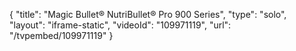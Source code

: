 {
    "title": "Magic Bullet&reg; NutriBullet&reg; Pro 900 Series",
    "type": "solo",
    "layout": "iframe-static",
    "videoId": "109971119",
    "url": "\/tvpembed\/109971119"
}